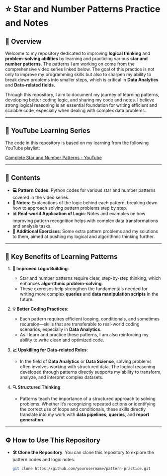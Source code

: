 # ⭐ Star and Number Patterns Practice and Notes

## 📝 Overview

Welcome to my repository dedicated to improving **logical thinking** and **problem-solving abilities** by learning and practicing various **star and number patterns**. The patterns I am working on come from the comprehensive video series linked below. The goal of this practice is not only to improve my programming skills but also to sharpen my ability to break down problems into smaller steps, which is critical in **Data Analytics** and **Data-related fields**.

Through this repository, I aim to document my journey of learning patterns, developing better coding logic, and sharing my code and notes. I believe strong logical reasoning is an essential foundation for writing efficient and scalable code, especially when dealing with complex data problems.

---

## 🎥 YouTube Learning Series

The code in this repository is based on my learning from the following YouTube playlist:

[Complete Star and Number Patterns - YouTube](https://www.youtube.com/playlist?list=PLzgPDYo_3xuliFyI5dZKgYB99SMUscGyp)

---

## 📂 Contents

- **💻 Pattern Codes**: Python codes for various star and number patterns covered in the video series.
- **📝 Notes**: Explanations of the logic behind each pattern, breaking down how to approach solving pattern problems step by step.
- **📊 Real-world Application of Logic**: Notes and examples on how improving pattern recognition helps with complex data transformations and analysis tasks.
- **🧠 Additional Exercises**: Some extra pattern problems and my solutions to them, aimed at pushing my logical and algorithmic thinking further.

---

## 🚀 Key Benefits of Learning Patterns

1. **🧠 Improved Logic Building**:
   - Star and number patterns require clear, step-by-step thinking, which enhances **algorithmic problem-solving**.
   - These exercises help strengthen the fundamentals needed for writing more complex **queries** and **data manipulation scripts** in the future.

2. **💡 Better Coding Practices**:
   - Each pattern requires efficient looping, conditionals, and sometimes recursion—skills that are transferable to real-world coding scenarios, especially in **Data Analytics**.
   - As I learn and practice these patterns, I am also reinforcing my ability to write clean and optimized code.

3. **📈 Upskilling for Data-related Roles**:
   - In the field of **Data Analytics** or **Data Science**, solving problems often involves working with structured data. The logical reasoning developed through patterns directly supports my ability to transform, analyze, and interpret complex datasets.

4. **🔍 Structured Thinking**:
   - Patterns teach the importance of a structured approach to solving problems. Whether it’s recognizing repeated actions or identifying the correct use of loops and conditionals, these skills directly translate into my work with **data pipelines**, **queries**, and **report generation**.

---

## ⚙️ How to Use This Repository

- **🛠 Clone the Repository**: You can clone this repository to explore the pattern codes and logic notes.
  
  ```bash
  git clone https://github.com/yourusername/pattern-practice.git
